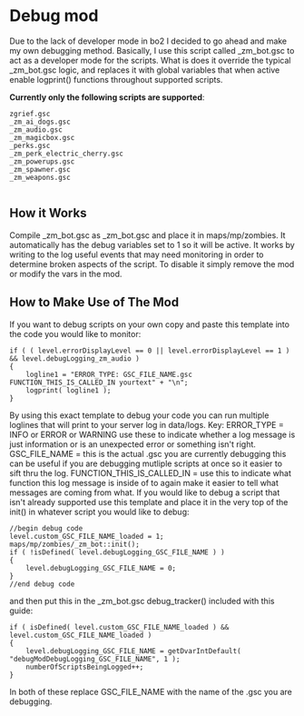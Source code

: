 # Debug mod

Due to the lack of developer mode in bo2 I decided to go ahead and make my own debugging method.
Basically, I use this script called _zm_bot.gsc to act as a developer mode for the scripts.
What is does it override the typical _zm_bot.gsc logic, and replaces it with global variables that when active enable logprint() functions throughout supported scripts.

**Currently only the following scripts are supported**:
```
zgrief.gsc
_zm_ai_dogs.gsc
_zm_audio.gsc
_zm_magicbox.gsc
_perks.gsc
_zm_perk_electric_cherry.gsc
_zm_powerups.gsc
_zm_spawner.gsc
_zm_weapons.gsc


```

## How it Works

Compile _zm_bot.gsc as _zm_bot.gsc and place it in maps/mp/zombies. It automatically has the debug variables set to 1 so it will be active.
It works by writing to the log useful events that may need monitoring in order to determine broken aspects of the script.
To disable it simply remove the mod or modify the vars in the mod.

## How to Make Use of The Mod

If you want to debug scripts on your own copy and paste this template into the code you would like to monitor:
```
if ( ( level.errorDisplayLevel == 0 || level.errorDisplayLevel == 1 ) && level.debugLogging_zm_audio )
{
	logline1 = "ERROR_TYPE: GSC_FILE_NAME.gsc FUNCTION_THIS_IS_CALLED_IN yourtext" + "\n";
	logprint( logline1 );
}
```
By using this exact template to debug your code you can run multiple loglines that will print to your server log in data/logs.
Key:
ERROR_TYPE = INFO or ERROR or WARNING use these to indicate whether a log message is just information or is an unexpected error or something isn't right.
GSC_FILE_NAME = this is the actual .gsc you are currently debugging this can be useful if you are debugging mutliple scripts at once so it easier to sift thru the log.
FUNCTION_THIS_IS_CALLED_IN = use this to indicate what function this log message is inside of to again make it easier to tell what messages are coming from what.
If you would like to debug a script that isn't already supported use this template and place it in the very top of the init() in whatever script you would like to debug:
```
//begin debug code
level.custom_GSC_FILE_NAME_loaded = 1;
maps/mp/zombies/_zm_bot::init();
if ( !isDefined( level.debugLogging_GSC_FILE_NAME ) )
{
	level.debugLogging_GSC_FILE_NAME = 0;
}
//end debug code
```
and then put this in the _zm_bot.gsc debug_tracker() included with this guide:
```
if ( isDefined( level.custom_GSC_FILE_NAME_loaded ) && level.custom_GSC_FILE_NAME_loaded )
{
	level.debugLogging_GSC_FILE_NAME = getDvarIntDefault( "debugModDebugLogging_GSC_FILE_NAME", 1 );
	numberOfScriptsBeingLogged++;
}
```
In both of these replace GSC_FILE_NAME with the name of the .gsc you are debugging.

